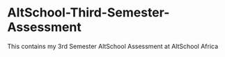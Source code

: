 # AltSchool-Third-Semester-Assessment

This contains my 3rd Semester AltSchool Assessment at AltSchool Africa
